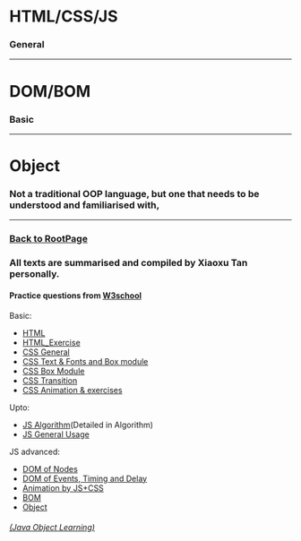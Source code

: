 # HTML/CSS/JS
### General
_________
# DOM/BOM
### Basic
________
# Object
### Not a traditional OOP language, but one that needs to be understood and familiarised with,

________

### [Back to RootPage](https://github.com/TerryTxx/CS-Diary/blob/master/README.md)
### All texts are summarised and compiled by Xiaoxu Tan personally.
#### Practice questions from [W3school](https://www.w3schools.com/)

Basic:
- [HTML](https://github.com/TerryTxx/CS-Diary/blob/master/WebNote/01html.md)
- [HTML_Exercise](https://github.com/TerryTxx/CS-Diary/blob/master/WebNote/02html.md)
- [CSS General](https://github.com/TerryTxx/CS-Diary/blob/master/WebNote/03CSS.md)
- [CSS Text & Fonts and Box module](https://github.com/TerryTxx/CS-Diary/blob/master/WebNote/04CSS.md)
- [CSS Box Module](https://github.com/TerryTxx/CS-Diary/blob/master/WebNote/05CSS.md)
- [CSS Transition](https://github.com/TerryTxx/CS-Diary/blob/master/WebNote/06CSS.md)
- [CSS Animation & exercises](https://github.com/TerryTxx/CS-Diary/blob/master/WebNote/07CSS.md)


Upto:
- [JS Algorithm](https://github.com/TerryTxx/CS-Diary/blob/master/Algorithm/self_study.md)(Detailed in Algorithm)
- [JS General Usage](https://github.com/TerryTxx/CS-Diary/blob/master/WebNote/08JS.md)

JS advanced:
- [DOM of Nodes](https://github.com/TerryTxx/CS-Diary/blob/master/WebNote/09DOM.md)
- [DOM of Events, Timing and Delay](https://github.com/TerryTxx/CS-Diary/blob/master/WebNote/10DOMEvents.md)
- [Animation by JS+CSS](https://github.com/TerryTxx/CS-Diary/blob/master/WebNote/11Animation.md)
- [BOM](https://github.com/TerryTxx/CS-Diary/blob/master/WebNote/12BOM.md)
- [Object](https://github.com/TerryTxx/CS-Diary/blob/master/WebNote/140BJlist.md)

###### [(Java Object Learning)](https://github.com/TerryTxx/CS-Diary/blob/master/Java-OBJ/stydyDiary.md)

